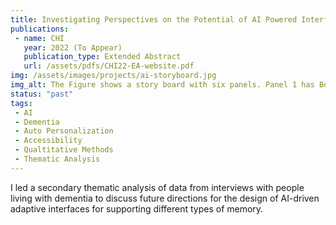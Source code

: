 ```yaml
---
title: Investigating Perspectives on the Potential of AI Powered Interfaces for People with Dementia
publications:
 - name: CHI
   year: 2022 (To Appear)
   publication_type: Extended Abstract
   url: /assets/pdfs/CHI22-EA-website.pdf
img: /assets/images/projects/ai-storyboard.jpg
img_alt: The Figure shows a story board with six panels. Panel 1 has Bob, an older adult with dementia who is in front of a laptop that he uses to pass his free time. Panel 2 describes him experiencing a foggy moment where things on his screen no longer make sense, Panel 3 describes that he is trying to work through the confusion but nothing he does seems to help. Panel 4 visualizes an AI on the laptop that recognizes Bob struggling with the content on the interface. In Panel 5, the AI adjusts the display to be more accessible in some way for his changing cognitive ability. Panel 6 shows that Bob is now able to continue using his device for entertainment even during his foggy moment.
status: "past"
tags:
 - AI
 - Dementia
 - Auto Personalization
 - Accessibility
 - Qualtitative Methods
 - Thematic Analysis
---
```

I led a secondary thematic analysis of data from interviews with people living with dementia to discuss future directions for the design of AI-driven adaptive interfaces for supporting different types of memory.